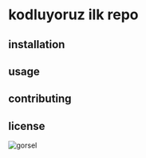 # kodluyoruz ilk repo
 
## installation 

## usage

## contributing

## license
 
![gorsel](https://avatars.githubusercontent.com/u/30476529?s=280&v=4)






